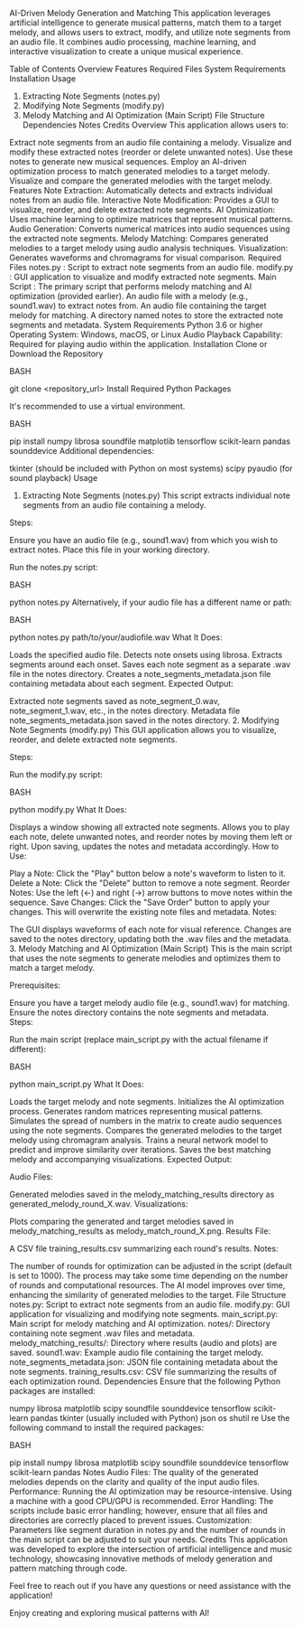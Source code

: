 AI-Driven Melody Generation and Matching
This application leverages artificial intelligence to generate musical patterns, match them to a target melody, and allows users to extract, modify, and utilize note segments from an audio file. It combines audio processing, machine learning, and interactive visualization to create a unique musical experience.

Table of Contents
Overview
Features
Required Files
System Requirements
Installation
Usage
1. Extracting Note Segments (notes.py)
2. Modifying Note Segments (modify.py)
3. Melody Matching and AI Optimization (Main Script)
File Structure
Dependencies
Notes
Credits
Overview
This application allows users to:

Extract note segments from an audio file containing a melody.
Visualize and modify these extracted notes (reorder or delete unwanted notes).
Use these notes to generate new musical sequences.
Employ an AI-driven optimization process to match generated melodies to a target melody.
Visualize and compare the generated melodies with the target melody.
Features
Note Extraction: Automatically detects and extracts individual notes from an audio file.
Interactive Note Modification: Provides a GUI to visualize, reorder, and delete extracted note segments.
AI Optimization: Uses machine learning to optimize matrices that represent musical patterns.
Audio Generation: Converts numerical matrices into audio sequences using the extracted note segments.
Melody Matching: Compares generated melodies to a target melody using audio analysis techniques.
Visualization: Generates waveforms and chromagrams for visual comparison.
Required Files
notes.py : Script to extract note segments from an audio file.
modify.py : GUI application to visualize and modify extracted note segments.
Main Script : The primary script that performs melody matching and AI optimization (provided earlier).
An audio file with a melody (e.g., sound1.wav) to extract notes from.
An audio file containing the target melody for matching.
A directory named notes to store the extracted note segments and metadata.
System Requirements
Python 3.6 or higher
Operating System: Windows, macOS, or Linux
Audio Playback Capability: Required for playing audio within the application.
Installation
Clone or Download the Repository

BASH

git clone <repository_url>
Install Required Python Packages

It's recommended to use a virtual environment.

BASH

pip install numpy librosa soundfile matplotlib tensorflow scikit-learn pandas sounddevice
Additional dependencies:

tkinter (should be included with Python on most systems)
scipy
pyaudio (for sound playback)
Usage
1. Extracting Note Segments (notes.py)
This script extracts individual note segments from an audio file containing a melody.

Steps:

Ensure you have an audio file (e.g., sound1.wav) from which you wish to extract notes. Place this file in your working directory.

Run the notes.py script:

BASH

python notes.py
Alternatively, if your audio file has a different name or path:

BASH

python notes.py path/to/your/audiofile.wav
What It Does:

Loads the specified audio file.
Detects note onsets using librosa.
Extracts segments around each onset.
Saves each note segment as a separate .wav file in the notes directory.
Creates a note_segments_metadata.json file containing metadata about each segment.
Expected Output:

Extracted note segments saved as note_segment_0.wav, note_segment_1.wav, etc., in the notes directory.
Metadata file note_segments_metadata.json saved in the notes directory.
2. Modifying Note Segments (modify.py)
This GUI application allows you to visualize, reorder, and delete extracted note segments.

Steps:

Run the modify.py script:

BASH

python modify.py
What It Does:

Displays a window showing all extracted note segments.
Allows you to play each note, delete unwanted notes, and reorder notes by moving them left or right.
Upon saving, updates the notes and metadata accordingly.
How to Use:

Play a Note: Click the "Play" button below a note's waveform to listen to it.
Delete a Note: Click the "Delete" button to remove a note segment.
Reorder Notes: Use the left (←) and right (→) arrow buttons to move notes within the sequence.
Save Changes: Click the "Save Order" button to apply your changes. This will overwrite the existing note files and metadata.
Notes:

The GUI displays waveforms of each note for visual reference.
Changes are saved to the notes directory, updating both the .wav files and the metadata.
3. Melody Matching and AI Optimization (Main Script)
This is the main script that uses the note segments to generate melodies and optimizes them to match a target melody.

Prerequisites:

Ensure you have a target melody audio file (e.g., sound1.wav) for matching.
Ensure the notes directory contains the note segments and metadata.
Steps:

Run the main script (replace main_script.py with the actual filename if different):

BASH

python main_script.py
What It Does:

Loads the target melody and note segments.
Initializes the AI optimization process.
Generates random matrices representing musical patterns.
Simulates the spread of numbers in the matrix to create audio sequences using the note segments.
Compares the generated melodies to the target melody using chromagram analysis.
Trains a neural network model to predict and improve similarity over iterations.
Saves the best matching melody and accompanying visualizations.
Expected Output:

Audio Files:

Generated melodies saved in the melody_matching_results directory as generated_melody_round_X.wav.
Visualizations:

Plots comparing the generated and target melodies saved in melody_matching_results as melody_match_round_X.png.
Results File:

A CSV file training_results.csv summarizing each round's results.
Notes:

The number of rounds for optimization can be adjusted in the script (default is set to 1000).
The process may take some time depending on the number of rounds and computational resources.
The AI model improves over time, enhancing the similarity of generated melodies to the target.
File Structure
notes.py: Script to extract note segments from an audio file.
modify.py: GUI application for visualizing and modifying note segments.
main_script.py: Main script for melody matching and AI optimization.
notes/: Directory containing note segment .wav files and metadata.
melody_matching_results/: Directory where results (audio and plots) are saved.
sound1.wav: Example audio file containing the target melody.
note_segments_metadata.json: JSON file containing metadata about the note segments.
training_results.csv: CSV file summarizing the results of each optimization round.
Dependencies
Ensure that the following Python packages are installed:

numpy
librosa
matplotlib
scipy
soundfile
sounddevice
tensorflow
scikit-learn
pandas
tkinter (usually included with Python)
json
os
shutil
re
Use the following command to install the required packages:

BASH

pip install numpy librosa matplotlib scipy soundfile sounddevice tensorflow scikit-learn pandas
Notes
Audio Files: The quality of the generated melodies depends on the clarity and quality of the input audio files.
Performance: Running the AI optimization may be resource-intensive. Using a machine with a good CPU/GPU is recommended.
Error Handling: The scripts include basic error handling; however, ensure that all files and directories are correctly placed to prevent issues.
Customization: Parameters like segment duration in notes.py and the number of rounds in the main script can be adjusted to suit your needs.
Credits
This application was developed to explore the intersection of artificial intelligence and music technology, showcasing innovative methods of melody generation and pattern matching through code.

Feel free to reach out if you have any questions or need assistance with the application!

Enjoy creating and exploring musical patterns with AI!
